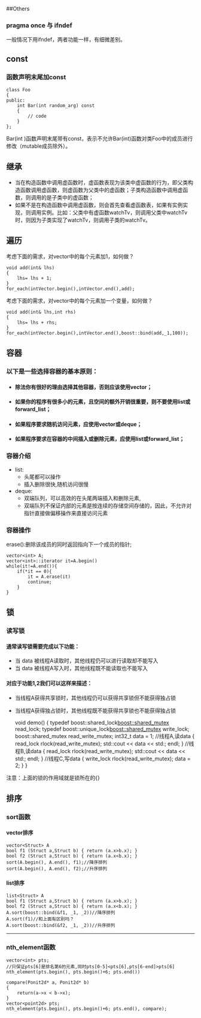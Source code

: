 ##Others
### pragma once 与 ifndef 
一般情况下用ifndef，两者功能一样，有细微差别。

## const
### 函数声明末尾加const
    class Foo 
    {
    public:
        int Bar(int random_arg) const
        {
            // code
        }
    };
Bar(int )函数声明末尾带有const，表示不允许Bar(int)函数对类Foo中的成员进行修改（mutable成员除外）。

## 继承
- 当在构造函数中调用虚函数时，虚函数表现为该类中虚函数的行为，即父类构造函数调用虚函数，则虚函数为父类中的虚函数；子类构造函数中调用虚函数，则调用的是子类中的虚函数；
- 如果不是在构造函数中调用虚函数，则会首先查看虚函数表，如果有实例实现，则调用实例。比如：父类中有虚函数watchTv，则调用父类中watchTv时，则因为子类实现了watchTv，则调用子类的watchTv。

## 遍历
考虑下面的需求，对vector<int>中的每个元素加1，如何做？

    void add(int& lhs)
    {
        lhs= lhs + 1;
    }
    for_each(intVector.begin(),intVector.end(),add);
    
考虑下面的需求，对vector<int>中的每个元素加一个变量，如何做？

    void add(int& lhs,int rhs)
    {
        lhs= lhs + rhs;
    }
    for_each(intVector.begin(),intVector.end(),boost::bind(add,_1,100));
    
## 容器
### 以下是一些选择容器的基本原则：
- #### 除法你有很好的理由选择其他容器，否则应该使用vector；
- #### 如果你的程序有很多小的元素，且空间的额外开销很重要，则不要使用list或forward_list；
- #### 如果程序要求随机访问元素，应使用vector或deque；
- #### 如果程序要求在容器的中间插入或删除元素，应使用list或forward_list；

### 容器介绍
- list:
  - 头尾都可以操作
  - 插入删除很快,随机访问很慢
- deque:
  - 双端队列，可以高效的在头尾两端插入和删除元素,
  - 双端队列不保证内部的元素是按连续的存储空间存储的，因此，不允许对指针直接做偏移操作来直接访问元素
### 容器操作
erase():删除该成员的同时返回指向下一个成员的指针;
    
    vector<int> A;
    vector<int>::iterator it=A.begin()    
    while(it!=A.end()){
        if(*it == 0){
            it = A.erase(it)
            continue;
        }
    }

## 锁
### 读写锁
#### 通常读写锁需要完成以下功能：
- 当 data 被线程A读取时，其他线程仍可以进行读取却不能写入
- 当 data 被线程A写入时，其他线程既不能读取也不能写入

#### 对应于功能1,2我们可以这样来描述：
- 当线程A获得共享锁时，其他线程仍可以获得共享锁但不能获得独占锁
- 当线程A获得独占锁时，其他线程既不能获得共享锁也不能获得独占锁


    void demo()
    {
        typedef boost::shared_lock<boost::shared_mutex> read_lock;
        typedef boost::unique_lock<boost::shared_mutex> write_lock;
        boost::shared_mutex read_write_mutex;
        int32_t data = 1;
        //线程A,读data
        {
            read_lock rlock(read_write_mutex);
            std::cout << data << std:; endl;
        }
        //线程B,读data
        {
        	read_lock rlock(read_write_mutex);
        	std::cout << data << std:; endl;
        }
        //线程C,写data
        {
        	write_lock rlock(read_write_mutex);
        	data = 2;
        }
    }

注意：上面的锁的作用域就是锁所在的{}

## 排序
### sort函数
#### vector排序
    vector<Struct> A
    bool f1 (Struct a,Struct b) { return (a.x>b.x); }
    bool f2 (Struct a,Struct b) { return (a.x<b.x); }
    sort(A.begin(), A.end(), f1);//降序排列
    sort(A.begin(), A.end(), f2);//升序排列
#### list排序
    list<Struct> A
    bool f1 (Struct a,Struct b) { return (a.x>b.x); }
    bool f2 (Struct a,Struct b) { return (a.x<b.x); }
    A.sort(boost::bind(&f1, _1, _2))//降序排列
    A.sort(f1)//和上面有区别吗？
    A.sort(boost::bind(&f2, _1, _2))//升序排列
------
### nth_element函数
    vector<int> pts;
    //只保证pts[6]是排名第6的元素,同时pts[0-5]<pts[6],pts[6-end]>pts[6]
    nth_element(pts.begin(), pts.begin()+6; pts.end())
    
    compare(Ponit2d* a, Ponit2d* b)
    {
        return(a->x < b->x);
    }
    vector<point2d> pts;
    nth_element(pts.begin(), pts.begin()+6; pts.end(), compare);
